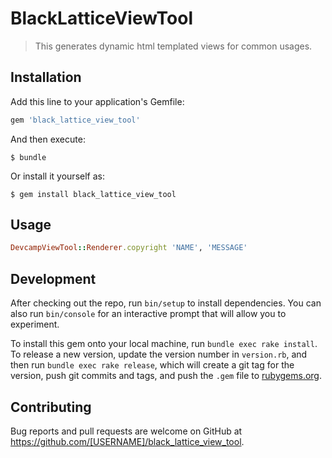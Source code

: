 # BlackLatticeViewTool

> This generates dynamic html templated views for common usages.

## Installation

Add this line to your application's Gemfile:

```ruby
gem 'black_lattice_view_tool'
```

And then execute:

    $ bundle

Or install it yourself as:

    $ gem install black_lattice_view_tool

## Usage

```ruby
DevcampViewTool::Renderer.copyright 'NAME', 'MESSAGE'
```

## Development

After checking out the repo, run `bin/setup` to install dependencies. You can also run `bin/console` for an interactive prompt that will allow you to experiment.

To install this gem onto your local machine, run `bundle exec rake install`. To release a new version, update the version number in `version.rb`, and then run `bundle exec rake release`, which will create a git tag for the version, push git commits and tags, and push the `.gem` file to [rubygems.org](https://rubygems.org).

## Contributing

Bug reports and pull requests are welcome on GitHub at https://github.com/[USERNAME]/black_lattice_view_tool.

